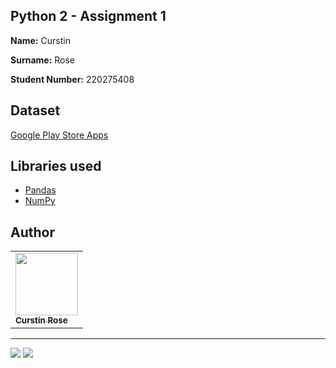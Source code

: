 ## Python 2 - Assignment 1


**Name:** Curstin 

**Surname:** Rose

**Student Number:** 220275408



## Dataset
[Google Play Store Apps](https://www.kaggle.com/lava18/google-play-store-apps?select=googleplaystore.csv)



## Libraries used
 - [Pandas](https://pandas.pydata.org/)
 - [NumPy](https://numpy.org/)



## Author
<table>
    <tbody>
        <tr>
          <td>
          <a href="https://github.com/CurstinJR">
              <img src=https://avatars.githubusercontent.com/u/67284885?v=4 width=100px/>
              <br />
              <sub><b>Curstin Rose</b></sub>
          </a>
            <br />
            <sub></sub>
          </td>
        </tr>
</table>

---
![](https://img.shields.io/badge/python-3.9-green)
![](https://img.shields.io/badge/anaconda-dist-darkgreen)




